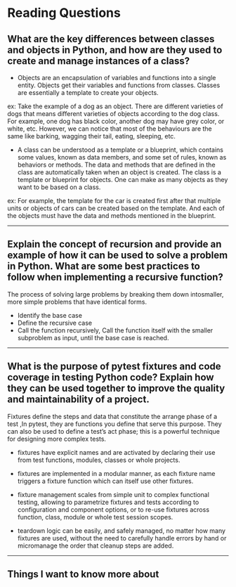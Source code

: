 # Reading Questions

## What are the key differences between classes and objects in Python, and how are they used to create and manage instances of a class?

- Objects are an encapsulation of variables and functions into a single entity. Objects get their variables and functions from classes. Classes are essentially a template to create your objects.

ex: Take the example of a dog as an object.
There are different varieties of dogs that means different varieties of objects according to the dog class. For example, one dog has black color, another dog may have grey color, or white, etc.
However, we can notice that most of the behaviours are the same like barking, wagging their tail, eating, sleeping, etc.

- A class can be understood as a template or a blueprint, which contains some values, known as data members, and some set of rules, known as behaviors or methods. The data and methods that are defined in the class are automatically taken when an object is created. The class is a template or blueprint for objects. One can make as many objects as they want to be based on a class.

ex: For example, the template for the car is created first after that multiple units or objects of cars can be created based on the template. And each of the objects must have the data and methods mentioned in the blueprint.

---

## Explain the concept of recursion and provide an example of how it can be used to solve a problem in Python. What are some best practices to follow when implementing a recursive function?

The process of solving large problems by breaking them down intosmaller, more simple problems that have identical forms.

- Identify the base case
- Define the recursive case
- Call the function recursively, Call the function itself with the smaller subproblem as input, until the base case is reached.


---

## What is the purpose of pytest fixtures and code coverage in testing Python code? Explain how they can be used together to improve the quality and maintainability of a project.

Fixtures define the steps and data that constitute the arrange phase of a test ,In pytest, they are functions you define that serve this purpose. They can also be used to define a test’s act phase; this is a powerful technique for designing more complex tests.

- fixtures have explicit names and are activated by declaring their use from test functions, modules, classes or whole projects.

- fixtures are implemented in a modular manner, as each fixture name triggers a fixture function which can itself use other fixtures.

- fixture management scales from simple unit to complex functional testing, allowing to parametrize fixtures and tests according to configuration and component options, or to re-use fixtures across function, class, module or whole test session scopes.

- teardown logic can be easily, and safely managed, no matter how many fixtures are used, without the need to carefully handle errors by hand or micromanage the order that cleanup steps are added.

---



## Things I want to know more about

